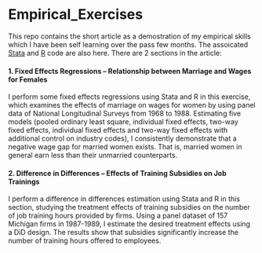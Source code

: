 # Empirical_Exercises


This repo contains the short article as a demostration of my empirical skills which I have been self learning over the pass few months. The assoicated [Stata](https://github.com/hazelchui/Empirical_Exercises/blob/main/Stata%20Code.do) and [R](https://github.com/hazelchui/Empirical_Exercises/blob/main/R%20Code.R) code are also here. There are 2 sections in the article: 

#### 1. Fixed Effects Regressions – Relationship between Marriage and Wages for Females

I perform some fixed effects regressions using Stata and R in this exercise, which examines the effects of marriage on wages for women by using panel data of National Longitudinal Surveys from 1968 to 1988. Estimating five models (pooled ordinary least square, individual fixed effects, two-way fixed effects, individual fixed effects and two-way fixed effects with additional control on industry codes), I consistently demonstrate that a negative wage gap for married women exists. That is, married women in general earn less than their unmarried counterparts.  

#### 2. Difference in Differences – Effects of Training Subsidies on Job Trainings

I perform a difference in differences estimation using Stata and R in this section, studying the treatment effects of training subsidies on the number of job training hours provided by firms. Using a panel dataset of 157 Michigan firms in 1987-1989, I estimate the desired treatment effects using a DiD design. The results show that subsidies significantly increase the number of training hours offered to employees.



